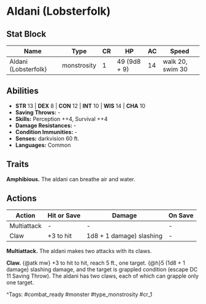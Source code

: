 # Aldani (Lobsterfolk)

## Stat Block

| Name | Type | CR | HP | AC | Speed |
|------|------|----|----|----|-------|
| Aldani (Lobsterfolk) | monstrosity | 1 | 49 (9d8 + 9) | 14 | walk 20, swim 30 |

## Abilities

- **STR** 13 | **DEX** 8 | **CON** 12 | **INT** 10 | **WIS** 14 | **CHA** 10
- **Saving Throws:** -  
- **Skills:** Perception ++4, Survival ++4  
- **Damage Resistances:** -  
- **Condition Immunities:** -  
- **Senses:** darkvision 60 ft.  
- **Languages:** Common

## Traits

**Amphibious.** The aldani can breathe air and water.


## Actions

| Action | Hit or Save | Damage | On Save |
|--------|--------------|--------|----------|
| Multiattack | - | - | - |
| Claw | +3 to hit | 1d8 + 1 damage) slashing | - |

**Multiattack.** The aldani makes two attacks with its claws.

**Claw.** {@atk mw} +3 to hit to hit, reach 5 ft., one target. {@h}5 (1d8 + 1 damage) slashing damage, and the target is grappled condition (escape DC 11 Saving Throw). The aldani has two claws, each of which can grapple only one target.


^Tags: #combat_ready #monster #type_monstrosity #cr_1